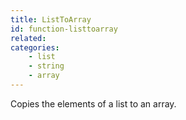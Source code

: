 ```yaml
---
title: ListToArray
id: function-listtoarray
related:
categories:
    - list
    - string
    - array
---
```


Copies the elements of a list to an array.